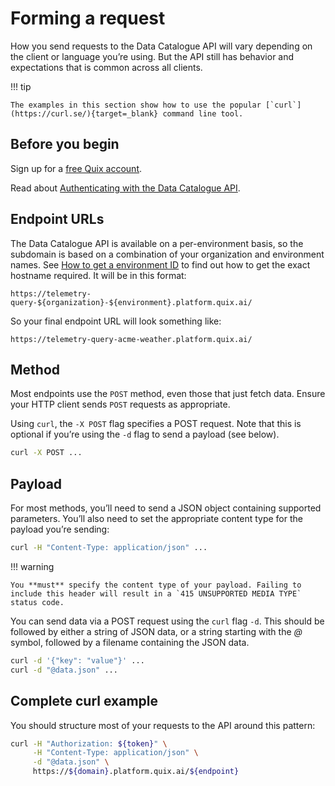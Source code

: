 # Forming a request

How you send requests to the Data Catalogue API will vary depending on the client or language you’re using. But the API still has behavior and expectations that is common across all clients.

!!! tip

	The examples in this section show how to use the popular [`curl`](https://curl.se/){target=_blank} command line tool.

## Before you begin

Sign up for a [free Quix account](https://portal.platform.quix.ai/self-sign-up).

Read about [Authenticating with the Data Catalogue API](authenticate.md).

## Endpoint URLs

The Data Catalogue API is available on a per-environment basis, so the subdomain is based on a combination of your organization and environment names. See [How to get a environment ID](../../platform/how-to/get-environment-id.md) to find out how to get the exact hostname required. It will be in this format:

    https://telemetry-query-${organization}-${environment}.platform.quix.ai/

So your final endpoint URL will look something like:

    https://telemetry-query-acme-weather.platform.quix.ai/

## Method

Most endpoints use the `POST` method, even those that just fetch data. Ensure your HTTP client sends `POST` requests as appropriate.

Using `curl`, the `-X POST` flag specifies a POST request. Note that this is optional if you’re using the `-d` flag to send a payload (see below).

```bash
curl -X POST ...
```

## Payload

For most methods, you’ll need to send a JSON object containing supported parameters. You’ll also need to set the appropriate content type for the payload you’re sending:

```bash
curl -H "Content-Type: application/json" ...
```

!!! warning

	You **must** specify the content type of your payload. Failing to include this header will result in a `415 UNSUPPORTED MEDIA TYPE`	status code.

You can send data via a POST request using the `curl` flag `-d`. This should be followed by either a string of JSON data, or a string starting with the *@* symbol, followed by a filename containing the JSON data.

```bash
curl -d '{"key": "value"}' ...
curl -d "@data.json" ...
```

## Complete curl example

You should structure most of your requests to the API around this pattern:

```bash
curl -H "Authorization: ${token}" \
     -H "Content-Type: application/json" \
     -d "@data.json" \
     https://${domain}.platform.quix.ai/${endpoint}
```
